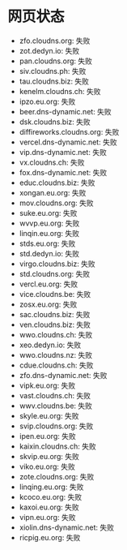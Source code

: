 # 网页状态
- zfo.cloudns.org: 失败
- zot.dedyn.io: 失败
- pan.cloudns.org: 失败
- siv.cloudns.ph: 失败
- tau.cloudns.biz: 失败
- kenelm.cloudns.ch: 失败
- ipzo.eu.org: 失败
- beer.dns-dynamic.net: 失败
- dsk.cloudns.biz: 失败
- diffireworks.cloudns.org: 失败
- vercel.dns-dynamic.net: 失败
- vip.dns-dynamic.net: 失败
- vx.cloudns.ch: 失败
- fox.dns-dynamic.net: 失败
- educ.cloudns.biz: 失败
- xongan.eu.org: 失败
- mov.cloudns.org: 失败
- suke.eu.org: 失败
- wvvp.eu.org: 失败
- linqin.eu.org: 失败
- stds.eu.org: 失败
- std.dedyn.io: 失败
- virgo.cloudns.biz: 失败
- std.cloudns.org: 失败
- vercl.eu.org: 失败
- vice.cloudns.be: 失败
- zosx.eu.org: 失败
- sac.cloudns.biz: 失败
- ven.cloudns.biz: 失败
- wwo.cloudns.ch: 失败
- xeo.dedyn.io: 失败
- wwo.cloudns.nz: 失败
- cdue.cloudns.ch: 失败
- zfo.dns-dynamic.net: 失败
- vipk.eu.org: 失败
- vast.cloudns.ch: 失败
- wwv.cloudns.be: 失败
- skyle.eu.org: 失败
- svip.cloudns.org: 失败
- ipen.eu.org: 失败
- kaixin.cloudns.ch: 失败
- skvip.eu.org: 失败
- viko.eu.org: 失败
- zote.cloudns.org: 失败
- linqing.eu.org: 失败
- kcoco.eu.org: 失败
- kaxoi.eu.org: 失败
- vipn.eu.org: 失败
- xiolin.dns-dynamic.net: 失败
- ricpig.eu.org: 失败
